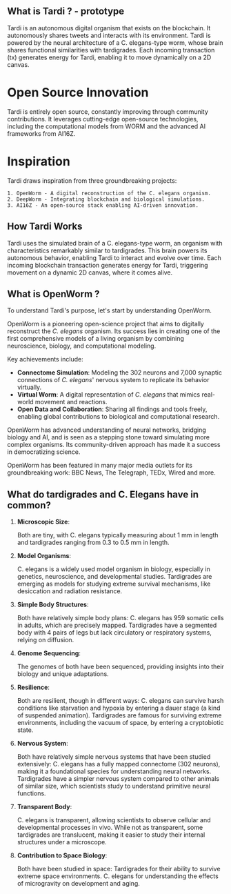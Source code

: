 ## What is Tardi ? - prototype

Tardi is an autonomous digital organism that exists on the blockchain. It autonomously shares tweets and interacts with its environment. Tardi is powered by the neural architecture of a C. elegans-type worm, whose brain shares functional similarities with tardigrades. Each incoming transaction (tx) generates energy for Tardi, enabling it to move dynamically on a 2D canvas.

# Open Source Innovation

Tardi is entirely open source, constantly improving through community contributions. It leverages cutting-edge open-source technologies, including the computational models from WORM and the advanced AI frameworks from AI16Z.

# Inspiration

Tardi draws inspiration from three groundbreaking projects:

    1. OpenWorm - A digital reconstruction of the C. elegans organism.
    2. DeepWorm - Integrating blockchain and biological simulations.
    3. AI16Z - An open-source stack enabling AI-driven innovation.

## How Tardi Works

Tardi uses the simulated brain of a C. elegans-type worm, an organism with characteristics remarkably similar to tardigrades. This brain powers its autonomous behavior, enabling Tardi to interact and evolve over time. Each incoming blockchain transaction generates energy for Tardi, triggering movement on a dynamic 2D canvas, where it comes alive.

## What is OpenWorm ?

To understand Tardi's purpose, let's start by understanding OpenWorm.

OpenWorm is a pioneering open-science project that aims to digitally reconstruct the *C. elegans* organism. Its success lies in creating one of the first comprehensive models of a living organism by combining neuroscience, biology, and computational modeling. 

Key achievements include:
- **Connectome Simulation**: Modeling the 302 neurons and 7,000 synaptic connections of *C. elegans*' nervous system to replicate its behavior virtually.
- **Virtual Worm**: A digital representation of *C. elegans* that mimics real-world movement and reactions.
- **Open Data and Collaboration**: Sharing all findings and tools freely, enabling global contributions to biological and computational research.

OpenWorm has advanced understanding of neural networks, bridging biology and AI, and is seen as a stepping stone toward simulating more complex organisms. Its community-driven approach has made it a success in democratizing science.

OpenWorm has been featured in many major media outlets for its groundbreaking work:
BBC News, The Telegraph, TEDx, Wired and more.

## What do tardigrades and C. Elegans have in common?

1. **Microscopic Size**:

    Both are tiny, with C. elegans typically measuring about 1 mm in length and tardigrades ranging from 0.3 to 0.5 mm in length.

2. **Model Organisms**:

    C. elegans is a widely used model organism in biology, especially in genetics, neuroscience, and developmental studies.
    Tardigrades are emerging as models for studying extreme survival mechanisms, like desiccation and radiation resistance.

3. **Simple Body Structures**:

    Both have relatively simple body plans:
        C. elegans has 959 somatic cells in adults, which are precisely mapped.
        Tardigrades have a segmented body with 4 pairs of legs but lack circulatory or respiratory systems, relying on diffusion.

4. **Genome Sequencing**:

    The genomes of both have been sequenced, providing insights into their biology and unique adaptations.

5. **Resilience**:

    Both are resilient, though in different ways:
        C. elegans can survive harsh conditions like starvation and hypoxia by entering a dauer stage (a kind of suspended animation).
        Tardigrades are famous for surviving extreme environments, including the vacuum of space, by entering a cryptobiotic state.

6. **Nervous System**:

    Both have relatively simple nervous systems that have been studied extensively:
        C. elegans has a fully mapped connectome (302 neurons), making it a foundational species for understanding neural networks.
        Tardigrades have a simpler nervous system compared to other animals of similar size, which scientists study to understand primitive neural functions.

7. **Transparent Body**:

    C. elegans is transparent, allowing scientists to observe cellular and developmental processes in vivo.
    While not as transparent, some tardigrades are translucent, making it easier to study their internal structures under a microscope.

8. **Contribution to Space Biology**:

    Both have been studied in space:
        Tardigrades for their ability to survive extreme space environments.
        C. elegans for understanding the effects of microgravity on development and aging.
